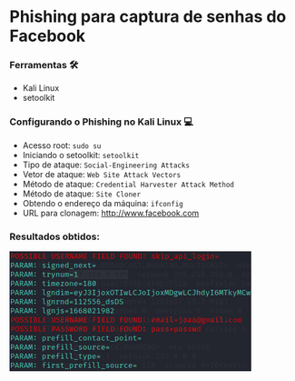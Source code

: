 # Phishing para captura de senhas do Facebook

### Ferramentas 🛠

- Kali Linux
- setoolkit

### Configurando o Phishing no Kali Linux 💻

- Acesso root: ``` sudo su ```
- Iniciando o setoolkit: ``` setoolkit ```
- Tipo de ataque: ``` Social-Engineering Attacks ```
- Vetor de ataque: ``` Web Site Attack Vectors ```
- Método de ataque: ```Credential Harvester Attack Method ```
- Método de ataque: ``` Site Cloner ```
- Obtendo o endereço da máquina: ``` ifconfig ```
- URL para clonagem: http://www.facebook.com

### Resultados obtidos:
<img src="./passwd.png" alt="Resultado obtido">
